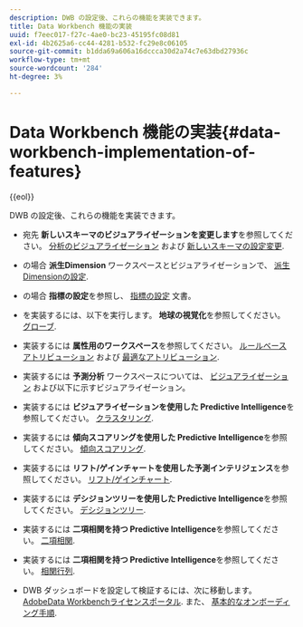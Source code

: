 ```yaml
---
description: DWB の設定後、これらの機能を実装できます。
title: Data Workbench 機能の実装
uuid: f7eec017-f27c-4ae0-bc23-45195fc08d81
exl-id: 4b2625a6-cc44-4281-b532-fc29e8c06105
source-git-commit: b1dda69a606a16dccca30d2a74c7e63dbd27936c
workflow-type: tm+mt
source-wordcount: '284'
ht-degree: 3%

---
```


# Data Workbench 機能の実装{#data-workbench-implementation-of-features}

{{eol}}

DWB の設定後、これらの機能を実装できます。

* 宛先 **新しいスキーマのビジュアライゼーションを変更します**&#x200B;を参照してください。 [分析のビジュアライゼーション](https://experienceleague.adobe.com/docs/data-workbench/using/client/analysis-visualizations/c-analysis-vis.html) および [新しいスキーマの設定変更](../../../home/dwb-implement-overview/dwb-implement-deliver/dwb-implement-config-new-schema.md#concept-9aced98e988b48ebbf9e6607c182d0de).

* の場合 **派生Dimension** ワークスペースとビジュアライゼーションで、 [派生Dimensionの設定](../../../home/dwb-implement-overview/dwb-implement-deliver/dwb-implement-derived-dims.md#concept-19a5c554ac3e4bc9b86b9aaca5f8cad6).

* の場合 **指標の設定**&#x200B;を参照し、 [指標の設定](../../../home/dwb-implement-overview/dwb-implement-configure/dwb-implement-metric-setup.md#concept-f568a931db5b4b62b7b1e7827c7f7bf6) 文書。

* を実装するには、以下を実行します。 **地球の視覚化**&#x200B;を参照してください。 [グローブ](https://experienceleague.adobe.com/docs/data-workbench/using/client/analysis-visualizations/globes/c-globes.html).

* 実装するには **属性用のワークスペース**&#x200B;を参照してください。 [ルールベースアトリビューション](https://experienceleague.adobe.com/docs/data-workbench/using/client/attribution-reports/c-rules-attrib.html?lang=en) および [最適なアトリビューション](https://experienceleague.adobe.com/docs/data-workbench/using/client/attribution-reports/c-attrib-algorithmic.html?lang=en).

* 実装するには **予測分析** ワークスペースについては、 [ビジュアライゼーション](https://experienceleague.adobe.com/docs/data-workbench/using/client/visualizations/c-vis.html) および以下に示すビジュアライゼーション。

* 実装するには **ビジュアライゼーションを使用した Predictive Intelligence**&#x200B;を参照してください。 [クラスタリング](https://experienceleague.adobe.com/docs/data-workbench/using/client/analysis-visualizations/visitor-cluster/c-visitor-cluster.html?lang=en).

* 実装するには **傾向スコアリングを使用した Predictive Intelligence**&#x200B;を参照してください。 [傾向スコアリング](https://experienceleague.adobe.com/docs/data-workbench/using/client/analysis-visualizations/visitor-propensity/c-visitor-propensity.html).

* 実装するには **リフト/ゲインチャートを使用した予測インテリジェンス**&#x200B;を参照してください。 [リフト/ゲインチャート](https://experienceleague.adobe.com/docs/data-workbench/using/client/analysis-visualizations/visitor-propensity/c-propensity-gain-lift-chart.html).

* 実装するには **デシジョンツリーを使用した Predictive Intelligence**&#x200B;を参照してください。 [デシジョンツリー](https://experienceleague.adobe.com/docs/data-workbench/using/client/analysis-visualizations/decision-trees/c-decision-trees.html).

* 実装するには **二項相関を持つ Predictive Intelligence**&#x200B;を参照してください。 [二項相関](https://experienceleague.adobe.com/docs/data-workbench/using/client/analysis-visualizations/correlation-analysis/c-correlation-analysis.html).

* 実装するには **二項相関を持つ Predictive Intelligence**&#x200B;を参照してください。 [相関行列](https://experienceleague.adobe.com/docs/data-workbench/using/client/analysis-visualizations/correlation-analysis/c-correlation-analysis.html).

* DWB ダッシュボードを設定して検証するには、次に移動します。 [AdobeData Workbenchライセンスポータル](https://license.visualsciences.com/License/#documentation). また、 [基本的なオンボーディング手順](../../../home/dwb-implement-overview/dwb-implement-provision/dwb-implement-onboarding.md#concept-e93aba41b26a410f959c5ca7f8e33355).
